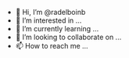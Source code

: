 - 👋 Hi, I’m @radelboinb
- 👀 I’m interested in ...
- 🌱 I’m currently learning ...
- 💞️ I’m looking to collaborate on ...
- 📫 How to reach me ...

<!---
radelboinb/radelboinb is a ✨ special ✨ repository because its `README.md` (this file) appears on your GitHub profile.
You can click the Preview link to take a look at your changes.
--->
